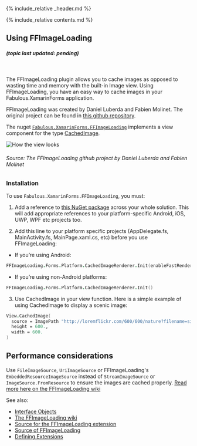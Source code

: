 {% include_relative _header.md %}

{% include_relative contents.md %}

Using FFImageLoading
------
##### (topic last updated: pending)
<br /> 

The FFImageLoading plugin allows you to cache images as opposed to wasting time and memory with the built-in Image view. Using FFImageLoading, you have an easy way to cache images in your Fabulous.XamarinForms application.

FFImageLoading was created by Daniel Luberda and Fabien Molinet. The original project can be found in [this github repository](https://github.com/luberda-molinet/FFImageLoading).

The nuget [`Fabulous.XamarinForms.FFImageLoading`](https://www.nuget.org/packages/Fabulous.XamarinForms.FFImageLoading) implements a view component for the type [CachedImage](https://github.com/luberda-molinet/FFImageLoading/wiki/Xamarin.Forms-API#basic-example).

![How the view looks](https://raw.githubusercontent.com/luberda-molinet/FFImageLoading/master/samples/Screenshots/ffimageloading_large.png)
###### Source: The FFImageLoading github project by Daniel Luberda and Fabien Molinet

### Installation
To use `Fabulous.XamarinForms.FFImageLoading`, you must:

1. Add a reference to [this NuGet package](https://www.nuget.org/packages/Fabulous.XamarinForms.FFImageLoading) across your whole solution.  This will add appropriate references to your platform-specific Android, iOS, UWP, WPF etc projects too.

2. Add this line to your platform specific projects (AppDelegate.fs, MainActivity.fs, MainPage.xaml.cs, etc) before you use FFImageLoading:
- If you’re using Android:
```fs
FFImageLoading.Forms.Platform.CachedImageRenderer.Init(enableFastRenderer = Nullable [true]/[false])
```
- If you’re using non-Android platforms:
```fs
FFImageLoading.Forms.Platform.CachedImageRenderer.Init()
```

3. Use CachedImage in your view function. Here is a simple example of using CachedImage to display a scenic image:

```fsharp
View.CachedImage(
  source = ImagePath "http://loremflickr.com/600/600/nature?filename=simple.jpg",
  height = 600.,
  width = 600.
)
```

Performance considerations
-------
Use `FileImageSource`, `UriImageSource` or FFImageLoading's `EmbeddedResourceImageSource` instead of `StreamImageSource` or `ImageSource.FromResource` to ensure the images are cached properly.
[Read more here on the FFImageLoading wiki](https://github.com/luberda-molinet/FFImageLoading/wiki/Xamarin.Forms-Advanced)

See also:

* [Interface Objects](views-interface-objects.md)
* [The FFImageLoading wiki](https://github.com/luberda-molinet/FFImageLoading/wiki)
* [Source for the FFImageLoading extension](https://github.com/fsprojects/Fabulous/blob/master/Fabulous.XamarinForms/extensions/FFImageLoading/CachedImage.fs)
* [Source of FFImageLoading](https://github.com/luberda-molinet/FFImageLoading)
* [Defining Extensions](views-extending.md)
